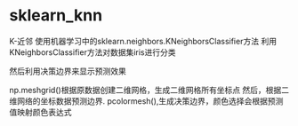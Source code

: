 # sklearn_knn
K-近邻
使用机器学习中的sklearn.neighbors.KNeighborsClassifier方法
利用KNeighborsClassifier方法对数据集iris进行分类

然后利用决策边界来显示预测效果

np.meshgrid()根据原数据创建二维网格，生成二维网格所有坐标点
然后，根据二维网络的坐标数据预测边界.
pcolormesh(),生成决策边界，颜色选择会根据预测值映射颜色表达式
